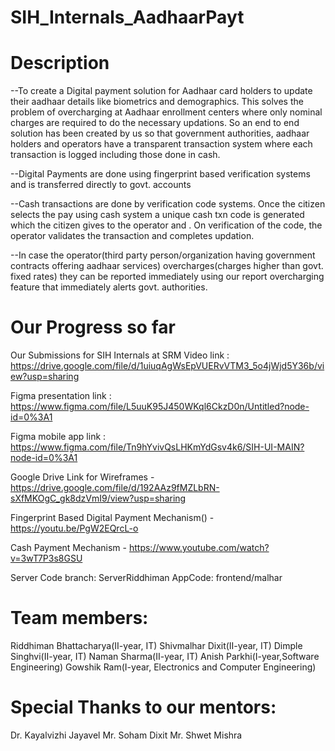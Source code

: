 # SIH_Internals_AadhaarPayt

# Description
--To create a Digital payment solution for Aadhaar card holders to update their aadhaar details like biometrics and demographics. This solves the problem of overcharging 
at Aadhaar enrollment centers where only nominal charges are required to do the necessary updations. So an end to end solution has been created by us so that government authorities, aadhaar holders and operators have a transparent transaction system where each transaction is logged including those done in cash. 

--Digital Payments are done using fingerprint based verification systems and is transferred directly to govt. accounts

--Cash transactions are done by verification code systems. Once the citizen selects the pay using cash system a unique cash txn code is generated which the citizen gives to the operator and . On verification of the code, the operator validates the transaction and completes updation.

--In case the operator(third party person/organization having government contracts offering aadhaar services) overcharges(charges higher than govt. fixed rates) they can be reported immediately using our report overcharging feature that immediately alerts govt. authorities.



# Our Progress so far
Our Submissions for SIH Internals at SRM
Video link : 
https://drive.google.com/file/d/1uiuqAgWsEpVUERvVTM3_5o4jWjd5Y36b/view?usp=sharing

Figma presentation link :
https://www.figma.com/file/L5uuK95J450WKql6CkzD0n/Untitled?node-id=0%3A1


Figma mobile app link :
https://www.figma.com/file/Tn9hYvivQsLHKmYdGsv4k6/SIH-UI-MAIN?node-id=0%3A1


Google Drive Link for Wireframes - https://drive.google.com/file/d/192AAz9fMZLbRN-sXfMKOgC_gk8dzVmI9/view?usp=sharing

Fingerprint Based Digital Payment Mechanism() - https://youtu.be/PgW2EQrcL-o

Cash Payment Mechanism - https://www.youtube.com/watch?v=3wT7P3s8GSU


Server Code branch: ServerRiddhiman
AppCode: frontend/malhar

# Team members:
Riddhiman Bhattacharya(II-year, IT)
Shivmalhar Dixit(II-year, IT)
Dimple Singhvi(II-year, IT)
Naman Sharma(II-year, IT)
Anish Parkhi(I-year,Software Engineering)
Gowshik Ram(I-year, Electronics and Computer Engineering)

# Special Thanks to our mentors:
Dr. Kayalvizhi Jayavel
Mr. Soham Dixit
Mr. Shwet Mishra
